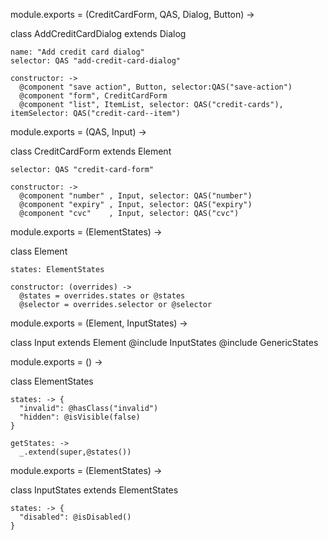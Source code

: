 module.exports = (CreditCardForm, QAS, Dialog, Button) ->

  class AddCreditCardDialog extends Dialog

    name: "Add credit card dialog"
    selector: QAS "add-credit-card-dialog"

    constructor: ->
      @component "save action", Button, selector:QAS("save-action") 
      @component "form", CreditCardForm
      @component "list", ItemList, selector: QAS("credit-cards"), itemSelector: QAS("credit-card--item")


module.exports = (QAS, Input) ->

  class CreditCardForm extends Element

    selector: QAS "credit-card-form"

    constructor: ->
      @component "number" , Input, selector: QAS("number")
      @component "expiry" , Input, selector: QAS("expiry")
      @component "cvc"    , Input, selector: QAS("cvc")



module.exports = (ElementStates) ->

  class Element

    states: ElementStates

    constructor: (overrides) ->
      @states = overrides.states or @states
      @selector = overrides.selector or @selector

module.exports = (Element, InputStates) ->

  class Input extends Element
    @include InputStates
    @include GenericStates
    


module.exports = () ->

  class ElementStates

    states: -> {
      "invalid": @hasClass("invalid")
      "hidden": @isVisible(false)
    }

    getStates: ->
      _.extend(super,@states())


module.exports = (ElementStates) ->

  class InputStates extends ElementStates

    states: -> {
      "disabled": @isDisabled()
    }  
